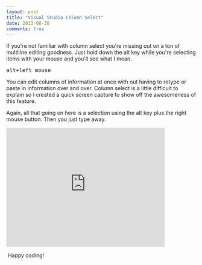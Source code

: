 ```yaml
---
layout: post
title: "Visual Studio Column Select"
date: 2013-08-30
comments: true
---
```

<p>If you're not familiar with column select you're missing out on a ton of multiline editing goodness. Just hold down the alt key while you're selecting items with your mouse and you'll see what I mean.</p>
<pre>alt+left mouse</pre>
<p>You can edit columns&nbsp;of information at once with out having to&nbsp;retype or paste in information over and over.&nbsp;Column select is a little difficult to explain so I created a quick screen capture to show off the awesomeness of this feature.</p>
<p>Again, all that going on here is a selection using the alt key plus the right mouse button. Then you just type away.</p>
<p><iframe src="http://www.youtube.com/embed/3SnTtbZKhY8" allowfullscreen="" frameborder="0" height="315" width="420"></iframe></p>
<p>&nbsp;Happy coding!</p>